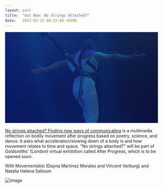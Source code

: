 ```yaml
---
layout: post
title:  "Out Now: No Strings Attached?"
date:   2022-03-15 09:32:40 +0200
---
```


[![No Strings Attached](/assets/no-strings-attached.png)](https://www.afterprogress.com/no-strings-attached-finding-new-ways-of-communicating)

[No strings attached? Finding new ways of communicating](https://www.afterprogress.com/no-strings-attached-finding-new-ways-of-communicating) is a multimedia reflection on bodily movement after progress based on poetry, science, and dance. It asks what acceleration/slowing down of a body is and how movement relates to time and space. "No strings attached?" will be part of Goldsmiths' (London) virtual exhibition called After Progress, which is to be opened soon.

With Movementalist (Dayna Martinez Morales and Vincent Verburg) and Natalia Helena Salloum

![image](https://user-images.githubusercontent.com/90840779/144761471-dc298853-3c95-4bc7-9c00-330e502bcbaa.png)
